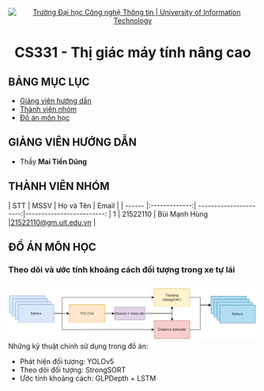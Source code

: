 <p align="center">
  <a href="https://www.uit.edu.vn/" title="Trường Đại học Công nghệ Thông tin" style="border: 5;">
    <img src="https://i.imgur.com/WmMnSRt.png" alt="Trường Đại học Công nghệ Thông tin | University of Information Technology">
  </a>
</p>

<!-- Title -->
<h1 align="center"><b>CS331 - Thị giác máy tính nâng cao</b></h1>



## BẢNG MỤC LỤC
* [ Giảng viên hướng dẫn](#giangvien)
* [ Thành viên nhóm](#thanhvien)
* [ Đồ án môn học](#doan)
## GIẢNG VIÊN HƯỚNG DẪN
<a name="giangvien"></a>
* Thầy **Mai Tiến Dũng**

## THÀNH VIÊN NHÓM
<a name="thanhvien"></a>
| STT    | MSSV          | Họ và Tên               | Email                   |
| ------ |:-------------:| ----------------------:|-------------------------:
| 1      | 21522110      | Bùi Mạnh Hùng          |21522110@gm.uit.edu.vn   |
## ĐỒ ÁN MÔN HỌC

### <a name="doan">**Theo dõi và ước tính khoảng cách đối tượng trong xe tự lái**</a>

<img src="pipeline.png" alt="Pipepline">
Những kỹ thuật chính sử dụng trong đồ án:

+ Phát hiện đối tượng: YOLOv5
+ Theo dõi đối tượng: StrongSORT
+ Ước tính khoảng cách: GLPDepth + LSTM
